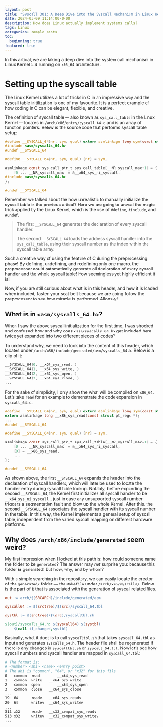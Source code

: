 ```yaml
---
layout: post
title: "Syscall 301: A Deep Dive into the Syscall Mechanism in Linux Kernel"
date: 2024-03-09 11:14:00-0400
description: How does Linux actually implement systems calls?
tags: Linux
categories: sample-posts
toc:
  beginning: true
featured: true
---
```


In this artical, we are taking a deep dive into the system call mechanism in Linux Kernel 5.4 running on `x86_64` architecture.

# Setting up the syscall table

The Linux Kernel utilizes a lot of tricks in C in an impressive way and the syscall table initilization is one of my favourite. It is a perfect example of how coding in C can be elegant, flexible, and creative.

The definition of syscall table -- also known as `sys_call_table` in the Linux Kernel -- locates in `/arch/x86/entry/syscall_64.c` and is an array of function pointers. Below is the source code that performs syscall table setup:

```c
#define __SYSCALL_64(nr, sym, qual) extern asmlinkage long sym(const struct pt_regs *);
#include <asm/syscalls_64.h>
#undef __SYSCALL_64

#define __SYSCALL_64(nr, sym, qual) [nr] = sym,

asmlinkage const sys_call_ptr_t sys_call_table[__NR_syscall_max+1] = {
	[0 ... __NR_syscall_max] = &__x64_sys_ni_syscall,
#include <asm/syscalls_64.h>
};

#undef __SYSCALL_64
```

Remember we talked about the how unrealistic to manually initialize the syscall table in the previous artical? Here we are going to unveal the magic trick applied by the Linux Kernel, which is the use of `#define`, `#include`, and `#undef`.

> The first `__SYSCALL_64` generates the declaration of every syscall handler.
>
> The second `__SYSCALL_64` loads the address syscall handler into the `sys_call_table`, using their syscall number as the index within the syscall table array.

Such a creative way of using the feature of C during the preprocessing phase! By defining, undefining, and redefining only one macro, the preprocessor could automatically generate all declaration of every syscall handler and the whole syscall table! How seemingless yet highly efficient it is!

Now, if you are still curious about what is in this header, and how it is loaded when included, fasten your seat belt because we are going follow the preprocessor to see how miracle is performed. Allons-y!

## What is in `<asm/syscalls_64.h>`?

When I saw the above syscall initialization for the first time, I was shocked and confused: how and why does `<asm/syscalls_64.h>` get included here twice yet expanded into two different pieces of codes?

To understand why, we need to look into the content of this header, which locates under `/arch/x86/include/generated/asm/syscalls_64.h`. Below is a clip of it:

```c
__SYSCALL_64(0, __x64_sys_read, )
__SYSCALL_64(1, __x64_sys_write, )
__SYSCALL_64(2, __x64_sys_open, )
__SYSCALL_64(3, __x64_sys_close, )
...
```

For the sake of simplicity, I only show the what will be compiled on `x86_64`. Let’s take `read` for an example to demonstrate the code expansion in `syscall_64.c`.

```c
#define __SYSCALL_64(nr, sym, qual) extern asmlinkage long sym(const struct pt_regs *);
extern asmlinkage long __x86_sys_read(const struct pt_regs *);
...
#undef __SYSCALL_64

#define __SYSCALL_64(nr, sym, qual) [nr] = sym,

asmlinkage const sys_call_ptr_t sys_call_table[__NR_syscall_max+1] = {
	[0 ... __NR_syscall_max] = &__x64_sys_ni_syscall,
	[0] = __x86_sys_read,
	...
};

#undef __SYSCALL_64
```

As shown above, the first `__SYSCALL_64` expands the header into the declaration of syscall handlers, which will later be used to locate the handler entry during syscall table lookup. Notably, before expanding the second `__SYSCALL_64`, the Kernel first initializes all syscall handler to be `__x64_sys_ni_syscall `, just in case any unsupported syscall number triggers a segmentation fault and blow up the whole Kernel. After this, the second `__SYSCALL_64` associates the syscall handler with its syscall number in the table. In this way, the Kernel implements a general setup of syscall table, independent from the varied syscall mapping on different hardware platforms.

## Why does `/arch/x86/include/generated` seem weird?

My first impression when I looked at this path is: how could someone name the folder to be `generated`? The answer may _not_ surprise you: because this folder **is** generated! But how, why, and by whom? 

With a simple searching in the repository, we can easily locate the creator of the `generated/` folder — the `Makefile` under `/arch/x86/syscalls/`. Below is the part of it that is associated with the generation of syscall related files.

```makefile
out := arch/$(SRCARCH)/include/generated/asm

syscall64 := $(srctree)/$(src)/syscall_64.tbl

systbl := $(srctree)/$(src)/syscalltbl.sh

$(out)/syscalls_64.h: $(syscall64) $(systbl)
	$(call if_changed,systbl)
```

Basically, what it does is to call `syscalltbl.sh` that takes `syscall_64.tbl` as input and generates `syscalls_64.h`. The header file shall be regenerated if there is any changes in `syscalltbl.sh` or `syscall_64.tbl`. Now let’s see how syscall numbers and syscall handler are mapped in `syscall_64.tbl`:

```sh
# The format is:
# <number> <abi> <name> <entry point>
# The abi is "common", "64", or "x32" for this file
0	common	read		__x64_sys_read
1	common	write	__x64_sys_write
2	common	open		__x64_sys_open
3	common	close	__x64_sys_close
...
19	64		readv	__x64_sys_readv
20	64		writev	__x64_sys_writev
...
512	x32		readv	__x32_compat_sys_readv
513	x32		writev	__x32_compat_sys_writev
...
```
## 
